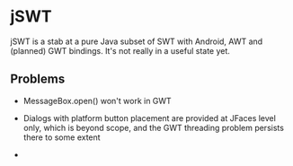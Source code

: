 # jSWT

jSWT is a stab at a pure Java subset of SWT with Android, AWT and (planned) GWT bindings.
It's not really in a useful state yet.



## Problems

- MessageBox.open() won't work in GWT
- Dialogs with platform button placement are provided at JFaces level only, which is beyond scope, and the GWT
  threading problem persists there to some extent

-